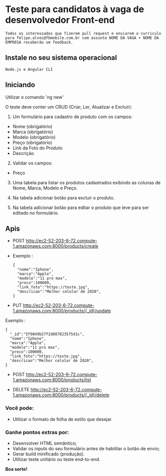 # Teste para candidatos à vaga de desenvolvedor Front-end

`
Todos os interessados que fizerem pull request e enviarem o curriculo para felipe.alves@fbmobile.com.br com assunto NOME DA VAGA + NOME DA EMPRESA receberão um feedback.
`

## Instale no seu sistema operacional

    Node.js e Angular CLI

## Iniciando

Utilizar o comando 'ng new'

O teste deve conter um CRUD (Criar, Ler, Atualizar e Excluir):

1. Um formulário para cadastro de produto com os campos:

  - Nome (obrigatório)
  - Marca (obrigatório)
  - Modelo (obrigatório)
  - Preço (obrigatório)
  - Link da Foto do Produto
  - Descrição

2. Validar os campos:

  - Preço

3. Uma tabela para listar os produtos cadastrados exibindo as colunas de Nome, Marca, Modelo e Preço.

4. Na tabela adicionar botão para excluir o produto.

5. Na tabela adicionar botão para editar o produto que leve para ser editado no formulário.


## Apis

- POST http://ec2-52-203-6-72.compute-1.amazonaws.com:8000/products/create
- Exemplo :

  ```
  {
    "nome":"Iphone",
    "marca":"Apple",
    "modelo":"11 pro max",
    "preco":100000,
    "link_foto":"https://teste.jpg",
    "descricao":"Melhor celular de 2020",
  }
  ```

- PUT http://ec2-52-203-6-72.compute-1.amazonaws.com:8000/products/{_id}/update

Exemplo :

```
{
  "_id":"5f9849b27f2d087823575d1c",
  "nome":"Iphone",
  "marca":"Apple",
  "modelo":"11 pro max",
  "preco":100000,
  "link_foto":"https://teste.jpg",
  "descricao":"Melhor celular de 2020",
}
```

- POST http://ec2-52-203-6-72.compute-1.amazonaws.com:8000/products/list

- DELETE http://ec2-52-203-6-72.compute-1.amazonaws.com:8000/products/{_id}/delete

### Você pode:

- Utilizar o formato de folha de estilo que desejar.

### Ganhe pontos extras por:

- Desenvolver HTML semântico;
- Validar os inputs do seu formulário antes de habilitar o botão de envio;
- Gerar build minificado (produção).
- Utilizar teste unitário ou teste end-to-end.

**Boa sorte!**
